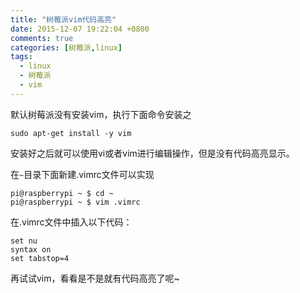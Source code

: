 ```yaml
---
title: "树莓派vim代码高亮"
date: 2015-12-07 19:22:04 +0800
comments: true
categories: [树莓派,linux]
tags:
  - linux
  - 树莓派
  - vim
---
```


默认树莓派没有安装vim，执行下面命令安装之

	sudo apt-get install -y vim

安装好之后就可以使用vi或者vim进行编辑操作，但是没有代码高亮显示。

<!--more-->

在`~`目录下面新建.vimrc文件可以实现
```
pi@raspberrypi ~ $ cd ~
pi@raspberrypi ~ $ vim .vimrc
```

在.vimrc文件中插入以下代码：

```
set nu
syntax on
set tabstop=4
```
再试试vim，看看是不是就有代码高亮了呢~